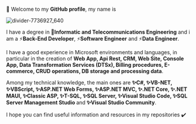 👋 Welcome to my <b>GitHub profile</b>, my name is 

![divider-7736927_640](https://github.com/Fabix1983/Fabix1983/assets/149963958/e5f87217-5d35-46cf-abf5-ddb566ce5213)

I have a degree in 📜<b>Informatic and Telecommunications Engineering</b> and i am a ⚡<b>Back-End Developer</b>, ⚡<b>Software Engineer</b> and ⚡<b>Data Engineer</b>.

I have a good experience in Microsoft environments and languages, in particular in the creation of <b>Web App, Api Rest, CRM, Web Site, Console App, Data Transformation Services (DTSx), Billing procedures, E-commerce, CRUD operations, DB storage and processing data</b>.

Among my technical knowledge, the main ones are <b>✨C#, ✨VB-NET, ✨VBScript, ✨ASP.NET Web Forms, ✨ASP.NET MVC, ✨.NET Core, ✨.NET MAUI, ✨Classic ASP, ✨T-SQL, ✨SQL Server, ✨Visual Studio Code, ✨SQL Server Management Studio </b>and<b> ✨Visual Studio Community</b>.

I hope you can find useful information and resources in my repositories ✔️



